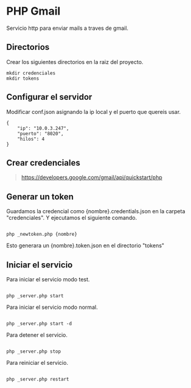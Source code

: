 # PHP Gmail
Servicio http para enviar mails a traves de gmail.

## Directorios

Crear los siguientes directorios en la raiz del proyecto.

```
mkdir credenciales
mkdir tokens
```

## Configurar el servidor

Modificar conf.json asignando la ip local y el puerto que quereis usar.

```
{
    "ip": "10.0.3.247",
    "puerto": "8020",
    "hilos": 4
}

```

## Crear credenciales

> https://developers.google.com/gmail/api/quickstart/php

## Generar un token

Guardamos la credencial como {nombre}.credentials.json en la carpeta "credenciales". Y ejecutamos el siguiente comando.

```

php _newtoken.php {nombre}

```

Esto generara un {nombre}.token.json en el directorio "tokens"

## Iniciar el servicio

Para iniciar el servicio modo test.

```

php _server.php start

```

Para iniciar el servicio modo normal.

```

php _server.php start -d

```

Para detener el servicio.

```

php _server.php stop

```

Para reiniciar el servicio.

```

php _server.php restart

```